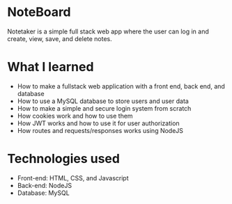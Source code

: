 # NoteBoard
Notetaker is a simple full stack web app where the user can log in and create, view, save, and delete notes.

# What I learned
* How to make a fullstack web application with a front end, back end, and database
* How to use a MySQL database to store users and user data
* How to make a simple and secure login system from scratch
* How cookies work and how to use them
* How JWT works and how to use it for user authorization
* How routes and requests/responses works using NodeJS

# Technologies used
* Front-end: HTML, CSS, and Javascript
* Back-end: NodeJS
* Database: MySQL
